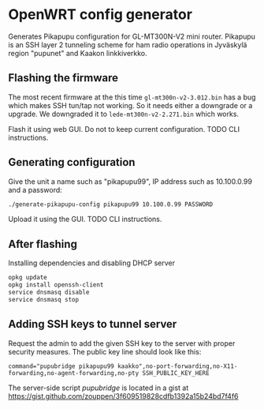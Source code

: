 # OpenWRT config generator

Generates Pikapupu configuration for GL-MT300N-V2 mini
router. Pikapupu is an SSH layer 2 tunneling scheme for ham radio
operations in Jyväskylä region "pupunet" and Kaakon linkkiverkko.

## Flashing the firmware

The most recent firmware at the this time `gl-mt300n-v2-3.012.bin` has
a bug which makes SSH tun/tap not working. So it needs either a
downgrade or a upgrade. We downgraded it to `lede-mt300n-v2-2.271.bin`
which works.

Flash it using web GUI. Do not to keep current configuration. TODO CLI instructions.

## Generating configuration

Give the unit a name such as "pikapupu99", IP address such as 10.100.0.99 and a password:

```sh
./generate-pikapupu-config pikapupu99 10.100.0.99 PASSWORD
```

Upload it using the GUI. TODO CLI instructions.

## After flashing

Installing dependencies and disabling DHCP server

```sh
opkg update
opkg install openssh-client
service dnsmasq disable
service dnsmasq stop
```

## Adding SSH keys to tunnel server

Request the admin to add the given SSH key to the server with proper
security measures. The public key line should look like this:

```
command="pupubridge pikapupu99 kaakko",no-port-forwarding,no-X11-forwarding,no-agent-forwarding,no-pty SSH_PUBLIC_KEY_HERE
```

The server-side script *pupubridge* is located in a gist at
https://gist.github.com/zouppen/3f609519828cdfb1392a15b24bd7f4f6

